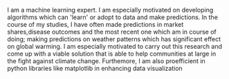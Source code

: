 
I am a machine learning expert. I am especially motivated  on developing algorithms which can 'learn'  or adopt to data  and make predictions. 
In the course of my studies, I have often made predictions in market shares,disease outcomes and the most recent one which am in course of doing; making predictions on weather patterns which has significant effect on global warming. I am especially motivated to carry out this research and come up with a viable solution that is able to help communities at large in the fight against climate change.
Furthemore, I am also proefficient in python libraries like matplotlib in enhancing data visualization
